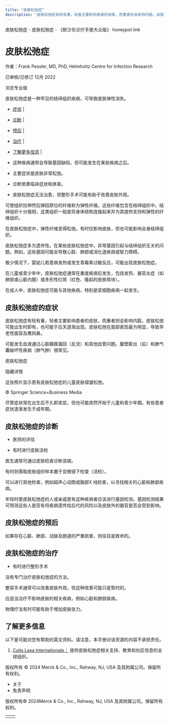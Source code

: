 ```yaml
---
title: "皮肤松弛症"
description: "皮肤松弛症有轻有重，轻者主要影响患者的皮肤，而重者则会影响内脏。皮肤松弛可能出生时即有，也可能于后天逐渐出现。皮肤松弛在面部表现最为明显，导致早老性面容及鹰钩鼻。"
---
```


﻿皮肤松弛症 \- 皮肤松弛症 \- 《默沙东诊疗手册大众版》 honeypot link

# 皮肤松弛症

作者：Frank Pessler, MD, PhD, Helmholtz Centre for Infection Research

已审核/已修订 12月 2022

浏览专业版

皮肤松弛症是一种罕见的结缔组织疾病，可导致皮肤弹性消失。

- [症状](#症状_v12823357_zh) \|
- [诊断](#诊断_v12823361_zh) \|
- [预后](#预后_v37718067_zh) \|
- [治疗](#治疗_v12823373_zh) \|
- [了解更多信息](#了解更多信息_v74930617_zh) \|

- 这种疾病通常会导致基因缺陷，但可能发生在某些疾病之后。

- 主要症状是皮肤非常松弛。

- 诊断依靠临床症状和体查。

- 皮肤松弛症无法治愈，但整形手术可能有助于改善皮肤外观。


可使组织拉伸然后弹回原位的纤维称为弹性纤维。这些纤维包含在结缔组织中。结缔组织十分强韧，这类组织一般是将身体结构连接起来并为其提供支持和弹性的纤维组织。

在皮肤松弛症中，弹性纤维变得松弛。有时仅影响皮肤，但也可能影响全身结缔组织。

皮肤松弛症多为遗传性。在某些皮肤松弛症中，异常基因引起与结缔组织无关的问题。例如，这些基因可能会导致心脏、肺部或消化道疾病或智力障碍。

极少情况下，婴幼儿若患病发热或发生青霉素过敏反应，可能出现皮肤松弛症。

在儿童或青少年中，皮肤松弛症通常在重度疾病后发生，包括发热、器官炎症（如肺部或心脏内膜）或多形性红斑（红色、隆起的皮肤斑块）。

在成人中，皮肤松弛症可能与其他疾病，特别是浆细胞疾病一起发生。

## 皮肤松弛症的症状

皮肤松弛症有轻有重，轻者主要影响患者的皮肤，而重者则会影响内脏。皮肤松弛可能出生时即有，也可能于后天逐渐出现。皮肤松弛在面部表现最为明显，导致早老性面容及鹰钩鼻。

可能发生血液通过心脏瓣膜漏回（反流）和其他血管问题。腹壁膨出（疝）和肺气囊破坏性疾病（肺气肿）很常见。

皮肤松弛症



隐藏详情

这张照片显示患有皮肤松弛症的儿童皮肤褶皱松弛。

© Springer Science+Business Media

尽管症状常在出生后不久即突显，但也可能突然开始于儿童和青少年期。有些患者症状逐渐发生于成年期。

## 皮肤松弛症的诊断

- 医师的评估

- 有时进行皮肤活检


医生通常可通过皮肤检查诊断该病。

有时则需取皮肤组织样本置于显微镜下检查（活检）。

可以进行其他检查，例如超声心动图或胸部X 线检查，以寻找相关的心脏和肺部疾病。

年轻时患皮肤松弛症的人或亲戚患有这种疾病者应该进行基因检测。基因检测结果可预测这些人是否有将疾病遗传给后代的风险以及皮肤外的器官是否会受到影响。

## 皮肤松弛症的预后

如果存在心脏、肺部、动脉及肠道的严重损害，则往往是致命的。

## 皮肤松弛症的治疗

- 有时进行整形手术


没有专门治疗皮肤松弛症的方法。

整容手术通常可以改善皮肤外观，但这种改善可能只是暂时的。

应适当治疗不影响皮肤的相关疾病，例如心脏和肺部疾病。

物理疗法有时可能有助于增加皮肤张力。

## 了解更多信息

以下是可能对您有帮助的英文资料。请注意，本手册对该资源的内容不承担责任。

1. [Cutis Laxa Internationale：](https://www.cutislaxa.org/what-is-cutis-laxa/) 提供皮肤松弛症相关支持、教育和社区信息的全球组织。




版权所有 © 2024
Merck & Co., Inc., Rahway, NJ, USA 及其附属公司。保留所有权利。

- 关于
- 免责声明

版权所有© 2024Merck & Co., Inc., Rahway, NJ, USA 及其附属公司。保留所有权利。

|     |     |
| --- | --- |
|  |  |
